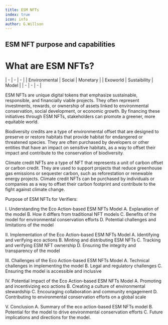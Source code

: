 ```yaml
---
title: ESM NFTs
index: true
icon: info
author: G.Willson
---
```


## ESM NFT purpose and capabilities

# What are ESM NFTs?

|  -  |  -  |  -  |
| Environmental | Social | Monetary |
| Exoworld | Sustaibility | Model |
|  -  |  -  |  -  |


ESM NFTs are unique digital tokens that emphasize sustainable, responsible, and financially viable projects. They often represent investments, rewards, or ownership of assets linked to environmental conservation, social development, or economic growth. By financing these initiatives through ESM NFTs, stakeholders can promote a greener, more equitable world.

Biodiversity credits are a type of environmental offset that are designed to preserve or restore habitats that provide habitat for endangered or threatened species. They are often purchased by developers or other entities that have an impact on sensitive habitats, as a way to offset their impact and contribute to the conservation of biodiversity.

Climate credit NFTs are a type of NFT that represents a unit of carbon offset or carbon credit. They are used to support projects that reduce greenhouse gas emissions or sequester carbon, such as reforestation or renewable energy projects. Climate credit NFTs can be purchased by individuals or companies as a way to offset their carbon footprint and contribute to the fight against climate change.


Purpose of ESM NFTs for Verifiers:

 
I. Understanding the Eco Action-based ESM NFTs Model
  A. Explanation of the model
  B. How it differs from traditional NFT models
  C. Benefits of the model for environmental conservation efforts
  D. Potential challenges and limitations of the model

II. Implementation of the Eco Action-based ESM NFTs Model
  A. Identifying and verifying eco actions
  B. Minting and distributing ESM NFTs
  C. Tracking and verifying ESM NFT ownership
  D. Ensuring the integrity and transparency of the model

III. Challenges of the Eco Action-based ESM NFTs Model
  A. Technical challenges in implementing the model
  B. Legal and regulatory challenges
  C. Ensuring the model is accessible and inclusive

IV. Potential Impact of the Eco Action-based ESM NFTs Model
  A. Promoting and incentivizing eco actions
  B. Creating a culture of environmental stewardship
  C. Encouraging collaboration and community engagement
  D. Contributing to environmental conservation efforts on a global scale

V. Conclusion
  A. Summary of the eco action-based ESM NFTs model
  B. Potential for the model to drive environmental conservation efforts
  C. Future implications and directions for the model.
